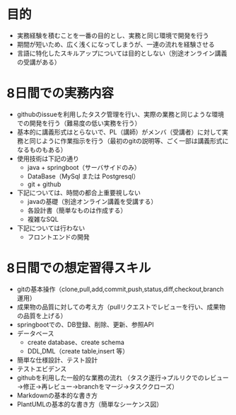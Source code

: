 # 目的
- 実務経験を積むことを一番の目的とし、実務と同じ環境で開発を行う
- 期間が短いため、広く浅くになってしまうが、一連の流れを経験させる
- 言語に特化したスキルアップについては目的としない（別途オンライン講義の受講がある）

# 8日間での実務内容
- githubのissueを利用したタスク管理を行い、実際の業務と同じような環境での開発を行う（難易度の低い実務を行う）
- 基本的に講義形式はとらないで、PL（講師）がメンバ（受講者）に対して実務と同じように作業指示を行う（最初のgitの説明等、ごく一部は講義形式になるものもある）
- 使用技術は下記の通り
  - java + springboot（サーバサイドのみ）
  - DataBase（MySql または Postgresql）
  - git + github
- 下記については、時間の都合上重要視しない
  - javaの基礎（別途オンライン講義を受講する）
  - 各設計書（簡単なものは作成する）
  - 複雑なSQL
- 下記については行わない
  - フロントエンドの開発

# 8日間での想定習得スキル
- gitの基本操作（clone,pull,add,commit,push,status,diff,checkout,branch運用）
- 成果物の品質に対しての考え方（pullリクエストでレビューを行い、成果物の品質を上げる）
- springbootでの、DB登録、削除、更新、参照API
- データベース
  - create database、create schema
  - DDL,DML（create table,insert 等）
- 簡単な仕様設計、テスト設計
- テストエビデンス
- githubを利用した一般的な業務の流れ
（タスク遂行→プルリクでのレビュー→修正→再レビュー→branchをマージ→タスククローズ）
- Markdownの基本的な書き方
- PlantUMLの基本的な書き方（簡単なシーケンス図）